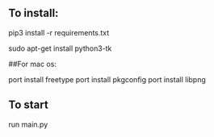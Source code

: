 ## To install:

pip3 install -r requirements.txt

sudo apt-get install python3-tk

##For mac os:

port install freetype
port install pkgconfig
port install libpng


##  To start
run main.py